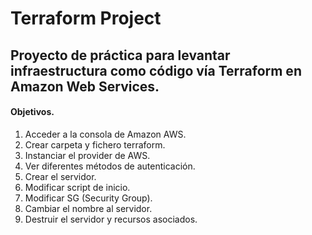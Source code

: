 # Terraform Project

## Proyecto de práctica para levantar infraestructura como código vía Terraform en Amazon Web Services. 

#### Objetivos.
1. Acceder a la consola de Amazon AWS.
2. Crear carpeta y fichero terraform.
3. Instanciar el provider de AWS.
4. Ver diferentes métodos de autenticación.
5. Crear el servidor.
6. Modificar script de inicio. 
7. Modificar SG (Security Group).
8. Cambiar el nombre al servidor. 
9. Destruir el servidor y recursos asociados.